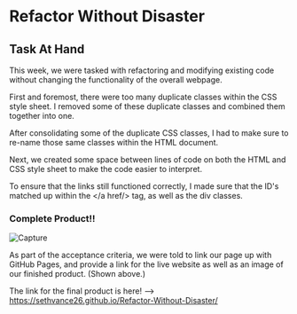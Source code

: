 # Refactor Without Disaster

## Task At Hand

This week, we were tasked with refactoring and modifying existing code without changing the functionality of the overall webpage.

First and foremost, there were too many duplicate classes within the CSS style sheet. 
I removed some of these duplicate classes and combined them together into one.

After consolidating some of the duplicate CSS classes, I had to make sure to re-name those same classes within the HTML document.

Next, we created some space between lines of code on both the HTML and CSS style sheet to make the code easier to interpret. 

To ensure that the links still functioned correctly, I made sure that the ID's matched up within the </a href/> tag, as well as the div classes. 

### Complete Product!!

![Capture](https://user-images.githubusercontent.com/76290048/109408026-b8867c80-7953-11eb-9dad-84fd436283e3.PNG)

As part of the acceptance criteria, we were told to link our page up with GitHub Pages, and provide a link for the live website as well as an image of our finished product. (Shown above.)

The link for the final product is here! --> https://sethvance26.github.io/Refactor-Without-Disaster/


